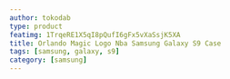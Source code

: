 ```yaml
---
author: tokodab
type: product
featimg: 1TrqeRE1X5qI8pQufI6gFx5vXaSsjK5XA
title: Orlando Magic Logo Nba Samsung Galaxy S9 Case
tags: [samsung, galaxy, s9]
category: [samsung]
---
```

